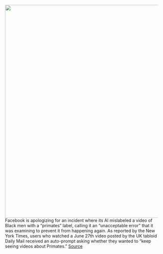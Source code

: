 <img src='https://cdn.vox-cdn.com/thumbor/akavQ1aOmp0J85a_4DaQ66iUNNg=/0x0:3000x2000/1200x800/filters:focal(1260x760:1740x1240)/cdn.vox-cdn.com/uploads/chorus_image/image/69816954/acastro_180928_1777_facebook_hack_0001.0.jpg' width='700px' /><br/>
Facebook is apologizing for an incident where its AI mislabeled a video of Black men with a “primates” label, calling it an “unacceptable error” that it was examining to prevent it from happening again. As reported by the New York Times, users who watched a June 27th video posted by the UK tabloid Daily Mail received an auto-prompt asking whether they wanted to “keep seeing videos about Primates.”
<a href='https://www.theverge.com/2021/9/4/22657026/facebook-mislabeling-video-black-men-primates-algorithm'> Source <a/>